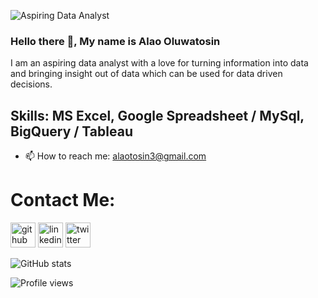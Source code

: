 ![Aspiring Data Analyst](https://github.com/Alertbest/Alertbest/blob/main/Untitled%20design.png)

### Hello there 👋, My name is Alao Oluwatosin


I am an aspiring data analyst with a love for turning information into data and bringing insight out of data which can be used for data driven decisions. 

## Skills:  MS Excel, Google Spreadsheet / MySql, BigQuery / Tableau 

 
- 📫 How to reach me: alaotosin3@gmail.com 

# Contact Me:
[<img src='https://cdn.jsdelivr.net/npm/simple-icons@3.0.1/icons/github.svg' alt='github' height='40'>](https://github.com/Alertbest)  [<img src='https://cdn.jsdelivr.net/npm/simple-icons@3.0.1/icons/linkedin.svg' alt='linkedin' height='40'>](https://www.linkedin.com/in/oluwatosin-alao007/)  [<img src='https://cdn.jsdelivr.net/npm/simple-icons@3.0.1/icons/twitter.svg' alt='twitter' height='40'>](https://twitter.com/@tosign4u)  

![GitHub stats](https://github-readme-stats.vercel.app/api?username=Alertbest&show_icons=true)  

![Profile views](https://gpvc.arturio.dev/Alertbest)  




